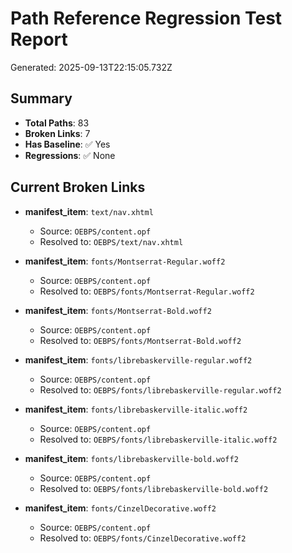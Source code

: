 # Path Reference Regression Test Report

Generated: 2025-09-13T22:15:05.732Z

## Summary

- **Total Paths**: 83
- **Broken Links**: 7
- **Has Baseline**: ✅ Yes
- **Regressions**: ✅ None

## Current Broken Links

- **manifest_item**: `text/nav.xhtml`
  - Source: `OEBPS/content.opf`
  - Resolved to: `OEBPS/text/nav.xhtml`

- **manifest_item**: `fonts/Montserrat-Regular.woff2`
  - Source: `OEBPS/content.opf`
  - Resolved to: `OEBPS/fonts/Montserrat-Regular.woff2`

- **manifest_item**: `fonts/Montserrat-Bold.woff2`
  - Source: `OEBPS/content.opf`
  - Resolved to: `OEBPS/fonts/Montserrat-Bold.woff2`

- **manifest_item**: `fonts/librebaskerville-regular.woff2`
  - Source: `OEBPS/content.opf`
  - Resolved to: `OEBPS/fonts/librebaskerville-regular.woff2`

- **manifest_item**: `fonts/librebaskerville-italic.woff2`
  - Source: `OEBPS/content.opf`
  - Resolved to: `OEBPS/fonts/librebaskerville-italic.woff2`

- **manifest_item**: `fonts/librebaskerville-bold.woff2`
  - Source: `OEBPS/content.opf`
  - Resolved to: `OEBPS/fonts/librebaskerville-bold.woff2`

- **manifest_item**: `fonts/CinzelDecorative.woff2`
  - Source: `OEBPS/content.opf`
  - Resolved to: `OEBPS/fonts/CinzelDecorative.woff2`

